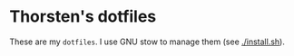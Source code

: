# Thorsten's dotfiles

These are my `dotfiles`. I use GNU stow to manage them (see [./install.sh](./install.sh)).

